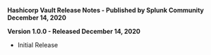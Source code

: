 **Hashicorp Vault Release Notes - Published by Splunk Community December 14, 2020**


**Version 1.0.0 - Released December 14, 2020**

* Initial Release
